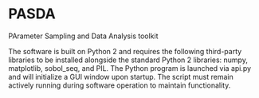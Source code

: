 # PASDA
 PArameter Sampling and Data Analysis toolkit

 The software is built on Python 2 and requires the following third-party libraries to be installed alongside the standard Python 2 libraries: numpy, matplotlib, sobol_seq, and PIL.
 The Python program is launched via api.py and will initialize a GUI window upon startup. The script must remain actively running during software operation to maintain functionality.
